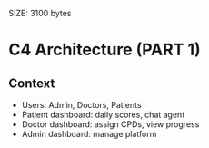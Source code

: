SIZE: 3100 bytes
# C4 Architecture (PART 1)

## Context
- Users: Admin, Doctors, Patients
- Patient dashboard: daily scores, chat agent
- Doctor dashboard: assign CPDs, view progress
- Admin dashboard: manage platform
